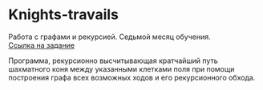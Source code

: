 # Knights-travails

Работа с графами и рекурсией. Седьмой месяц обучения.  <br />
[Ссылка на задание](https://www.theodinproject.com/lessons/javascript-knights-travails)

Программа, рекурсионно высчитывающая кратчайший путь шахматного коня между указанными клетками поля при помощи построения графа всех возможных ходов и его рекурсионного обхода.
